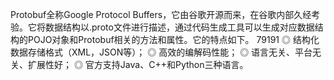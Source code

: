 Protobuf全称Google Protocol Buffers，它由谷歌开源而来，在谷歌内部久经考验。它将数据结构以.proto文件进行描述，通过代码生成工具可以生成对应数据结构的POJO对象和Protobuf相关的方法和属性。它的特点如下。
79191
◎ 结构化数据存储格式（XML，JSON等）；
◎ 高效的编解码性能；
◎ 语言无关、平台无关、扩展性好；
◎ 官方支持Java、C++和Python三种语言。
